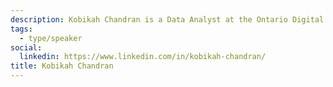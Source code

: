 ```yaml
---
description: Kobikah Chandran is a Data Analyst at the Ontario Digital Service, where she works on the province's data products.
tags:
  - type/speaker
social:
  linkedin: https://www.linkedin.com/in/kobikah-chandran/
title: Kobikah Chandran
---
```

